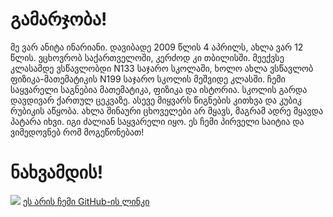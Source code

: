 <!DOCTYPE html>

   <html>
        <head>
          <title>ჩემი პირველი საიტი!</title>
</head>
<body>
<h1>გამარჯობა!</h1>
<p title="ეს არის ჩემი ბიოგრაფია">მე ვარ ანიტა ინარიანი. დავიბადე 2009 წლის 4 აპრილს, ახლა ვარ 12 წლის. ვცხოვრობ საქართველოში, კერძოდ კი თბილისში. მეექვსე
კლასამდე ვსწავლობდი N133 საჯარო სკოლაში, ხოლო ახლა ვსწავლობ ფიზიკა-მათემატიკის N199 საჯარო სკოლის მეშვიდე კლასში. ჩემი საყვარელი
საგნებია მათემატიკა, ფიზიკა და ისტორია. სკოლის გარდა დავდივარ ქართულ ცეკვაზე. ასევე მიყვარს წიგნების კითხვა და კუბიკ რუბიკის 
აწყობა. ახლა შინაური ცხოველები არ მყავს, მაგრამ ადრე მყავდა პატარა იხვი. იგი ძალიან საყვარელი იყო. ეს ჩემი პირველი საიტია და ვიმედოვნებ რომ მოგეწონებათ!</p>
<h1>ნახვამდის!</h1>
<img src="C:\Users\Usser\Desktop\ჩემი სურათები\წიპლი\120061871_373961196964615_6181524490200701376_n.jpg">
<a href="https://github.com/anitainariani/-/blob/main/README.md">ეს არის ჩემი GitHub-ის ლინკი</a>
</body>
</html>
